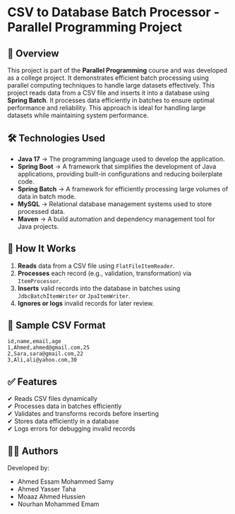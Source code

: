 # CSV to Database Batch Processor - Parallel Programming Project

## 📌 Overview
This project is part of the **Parallel Programming** course and was developed as a college project. It demonstrates efficient batch processing using parallel computing techniques to handle large datasets effectively.
This project reads data from a CSV file and inserts it into a database using **Spring Batch**. It processes data efficiently in batches to ensure optimal performance and reliability. This approach is ideal for handling large datasets while maintaining system performance.

## 🛠️ Technologies Used
- **Java 17** → The programming language used to develop the application.
- **Spring Boot** → A framework that simplifies the development of Java applications, providing built-in configurations and reducing boilerplate code.
- **Spring Batch** → A framework for efficiently processing large volumes of data in batch mode.
- **MySQL** → Relational database management systems used to store processed data.
- **Maven** → A build automation and dependency management tool for Java projects.


## 🚀 How It Works
1. **Reads** data from a CSV file using `FlatFileItemReader`.
2. **Processes** each record (e.g., validation, transformation) via `ItemProcessor`.
3. **Inserts** valid records into the database in batches using `JdbcBatchItemWriter` or `JpaItemWriter`.
4. **Ignores or logs** invalid records for later review.


## 📄 Sample CSV Format
```
id,name,email,age
1,Ahmed,ahmed@gmail.com,25
2,Sara,sara@gmail.com,22
3,Ali,ali@yahoo.com,30
```

## ✅ Features
✔ Reads CSV files dynamically <br>
✔ Processes data in batches efficiently <br>
✔ Validates and transforms records before inserting <br>
✔ Stores data efficiently in a database <br>
✔ Logs errors for debugging invalid records


## 👨‍💻 Authors
Developed by:
- Ahmed Essam Mohammed Samy
- Ahmed Yasser Taha
- Moaaz Ahmed Hussien
- Nourhan Mohammed Emam
